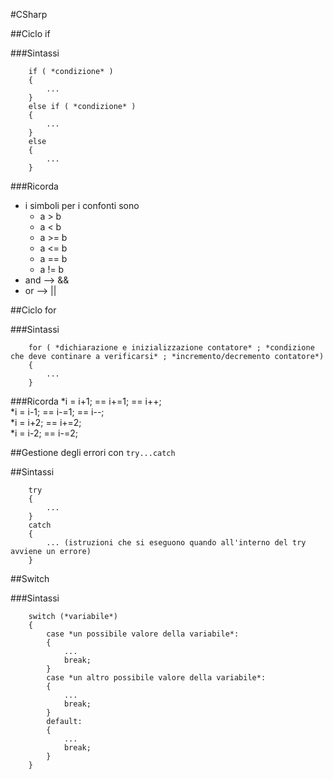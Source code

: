 #CSharp

##Ciclo if

###Sintassi

```  
	if ( *condizione* )  
	{  
		...  
	}  
	else if ( *condizione* )  
	{  
		...  
	}  
	else  
	{  
		...  
	}  
```

###Ricorda
* i simboli per i confonti sono  
	* a > b  
	* a < b  
	* a >= b  
	* a <= b  
	* a == b  
	* a != b  
* and --> &&  
* or  --> ||  

##Ciclo for

###Sintassi

```  
	for ( *dichiarazione e inizializzazione contatore* ; *condizione che deve continare a verificarsi* ; *incremento/decremento contatore*)
	{
		...
	}
```

###Ricorda
*i = i+1; == i+=1; == i++;  
*i = i-1; == i-=1; == i--;  
*i = i+2; == i+=2;  
*i = i-2; == i-=2;  

##Gestione degli errori con `try...catch`

##Sintassi
```
	try
	{
		...
	}
	catch
	{
		... (istruzioni che si eseguono quando all'interno del try avviene un errore)
	}	
```

##Switch

###Sintassi

```  
	switch (*variabile*)
	{
		case *un possibile valore della variabile*:
		{
			...
			break;
		}
		case *un altro possibile valore della variabile*:
		{
			...
			break;
		}
		default:
		{
			...
			break;
		}
	}
```